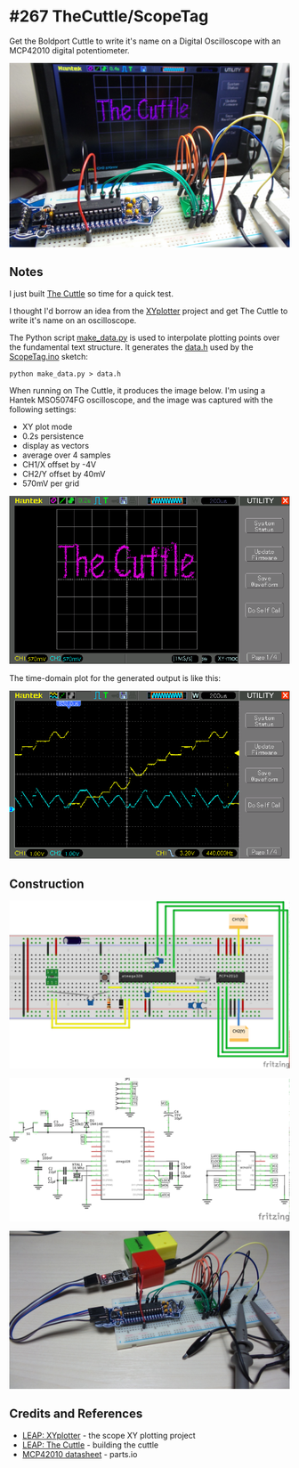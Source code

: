 # #267 TheCuttle/ScopeTag

Get the Boldport Cuttle to write it's name on a Digital Oscilloscope with an MCP42010 digital potentiometer.

![ScopeTag_test_run](./assets/ScopeTag_test_run.jpg?raw=true)

## Notes

I just built [The Cuttle](../) so time for a quick test.

I thought I'd borrow an idea from the [XYplotter](../../playground/XYplotter) project and get The Cuttle
to write it's name on an oscilloscope.


The Python script [make_data.py](./tree/make_data.py) is used to interpolate plotting points
over the fundamental text structure. It generates the [data.h](./data.h) used by the
[ScopeTag.ino](./ScopeTag.ino) sketch:

```
python make_data.py > data.h
```

When running on The Cuttle, it produces the image below.
I'm using a Hantek MSO5074FG oscilloscope, and the image was captured with the following settings:

* XY plot mode
* 0.2s persistence
* display as vectors
* average over 4 samples
* CH1/X offset by -4V
* CH2/Y offset by 40mV
* 570mV per grid

![scope_text](./assets/scope_text.gif?raw=true)

The time-domain plot for the generated output is like this:

![scope_text_xt](./assets/scope_text_xt.gif?raw=true)

## Construction

![Breadboard](./assets/ScopeTag_bb.jpg?raw=true)

![Schematic](./assets/ScopeTag_schematic.jpg?raw=true)

![ScopeTag_breadboard](./assets/ScopeTag_breadboard.jpg?raw=true)

## Credits and References
* [LEAP: XYplotter](../../playground/XYplotter) - the scope XY plotting project
* [LEAP: The Cuttle](../) - building the cuttle
* [MCP42010 datasheet](http://parts.io/detail/1372149/MCP42010-I%2FSL) - parts.io
